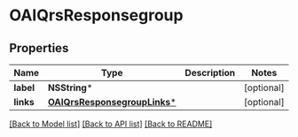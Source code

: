 # OAIQrsResponsegroup

## Properties
Name | Type | Description | Notes
------------ | ------------- | ------------- | -------------
**label** | **NSString*** |  | [optional] 
**links** | [**OAIQrsResponsegroupLinks***](OAIQrsResponsegroupLinks.md) |  | [optional] 

[[Back to Model list]](../README.md#documentation-for-models) [[Back to API list]](../README.md#documentation-for-api-endpoints) [[Back to README]](../README.md)


